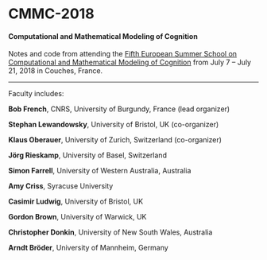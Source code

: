 # CMMC-2018

#### Computational and Mathematical Modeling of Cognition

Notes and code from attending the [Fifth European Summer School on Computational and Mathematical Modeling of Cognition](http://sites.uci.edu/cmmc/) from July 7 – July 21, 2018 in Couches, France.

---

Faculty includes:

**Bob French**, CNRS, University of Burgundy, France (lead organizer) 

**Stephan Lewandowsky**, University of Bristol, UK (co-organizer) 

**Klaus Oberauer**, University of Zurich, Switzerland (co-organizer)

 **Jörg Rieskamp**, University of Basel, Switzerland 

**Simon Farrell**, University of Western Australia, Australia 

**Amy Criss**, Syracuse University 

**Casimir Ludwig**, University of Bristol, UK 

**Gordon Brown**, University of Warwick, UK 

**Christopher Donkin**, University of New South Wales, Australia 

**Arndt Bröder**, University of Mannheim, Germany